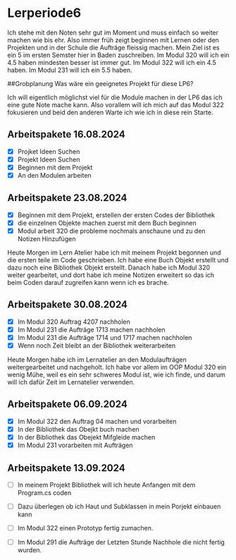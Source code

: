 # Lerperiode6

Ich stehe mit den Noten sehr gut im Moment und muss einfach so weiter machen wie bis ehr. Also immer früh zeigt beginnen mit Lernen oder den Projekten und in der Schule die Aufträge fleissig machen.
Mein Ziel ist es ein 5 im ersten Semster hier in Baden zuschreiben.
Im Modul 320 will ich ein 4.5 haben mindesten besser ist immer gut. Im Modul 322 will ich ein 4.5 haben. Im Modul 231 will ich ein 5.5 haben.

##Grobplanung
Was wäre ein geeignetes Projekt für diese LP6?

Ich will eigentlich  möglichst viel für die Module machen in der LP6 das ich eine gute Note mache kann. Also  vorallem will ich  mich auf das Modul 322 fokusieren und beid den anderen Warte ich wie ich in diese rein Starte.

## Arbeitspakete 16.08.2024 

- [x] Projket Ideen Suchen
- [x] Projekt Ideen Suchen
- [x] Beginnen mit dem Projekt
- [x] An den Modulen arbeiten

## Arbeitspakete 23.08.2024

- [x] Beginnen mit dem Projekt, erstellen der ersten Codes der Bibliothek
- [x] die einzelnen Objekte machen zuerst mit dem Buch beginnen
- [x] Modul arbeit 320 die probleme nochmals anschaune und zu den Notizen Hinzufügen

Heute Morgen im Lern Atelier habe ich mit meinem Projekt begonnen und die ersten teile im Code geschrieben. Ich habe eine Buch Objekt erstellt und dazu noch eine Bibliothek Objekt erstellt. Danach habe ich Modul 320 weiter gearbeitet, und dort habe ich meine Notizen erweitert so das ich beim Coden darauf zugreifen kann wenn ich es brache.
      
## Arbeitspakete 30.08.2024
- [x] Im Modul 320 Auftrag 4207 nachholen
- [x] Im Modul 231 die Aufträge 1713 machen nachholen
- [x] Im Modul 231 die Aufträge 1714 und 1717 machen nachholen
- [x] Wenn noch Zeit bleibt an der Bibliothek weiterarbeiten

Heute Morgen habe ich im Lernatelier an den Modulaufträgen weitergearbeitet und nachgeholt. Ich habe vor allem im OOP Modul 320 ein wenig Mühe, weil es ein sehr schweres Modul ist, wie ich finde, und darum will ich dafür Zeit im Lernatelier verwenden.

## Arbeitspakete 06.09.2024
- [x] Im Modul 322 den Auftrag 04 machen und vorarbeiten
- [x] In der Bibliothek das Obejkt buch machen
- [x] In der Bibliothek das Obejekt Mifgleide machen
- [x] Im Modul 231 vorarbeiten mit Aufträgen

## Arbeitspakete 13.09.2024

- [ ] In meinem Projekt Bibliothek will ich heute Anfangen mit dem Program.cs coden
- [ ] Dazu überlegen ob ich Haut und Subklassen in mein Porjekt einbauen kann
- [ ] Im Modul 322 einen Prototyp fertig zumachen.
- [ ] Im Modul 291 die Aufträge der Letzten Stunde Nachhole die nicht fertig wurden.
  
